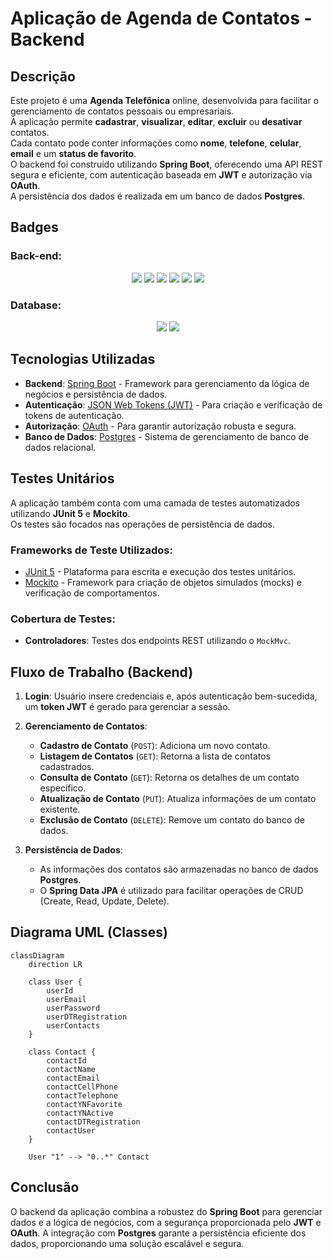 # Aplicação de Agenda de Contatos - Backend

## Descrição

Este projeto é uma **Agenda Telefônica** online, desenvolvida para facilitar o gerenciamento de contatos pessoais ou empresariais.  
A aplicação permite **cadastrar**, **visualizar**, **editar**, **excluir** ou **desativar** contatos.  
Cada contato pode conter informações como **nome**, **telefone**, **celular**, **email** e um **status de favorito**.  
O backend foi construído utilizando **Spring Boot**, oferecendo uma API REST segura e eficiente, com autenticação baseada em **JWT** e autorização via **OAuth**.  
A persistência dos dados é realizada em um banco de dados **Postgres**.

## Badges

### Back-end:
<p align="center">
  <img loading="lazy" src="https://img.shields.io/badge/Java-17-blue"/>
  <img loading="lazy" src="https://img.shields.io/badge/Maven-4.0.0-blue"/>
  <img loading="lazy" src="https://img.shields.io/badge/Spring_Boot-2.3.4_RELEASE-blue"/>
  <img loading="lazy" src="https://img.shields.io/badge/Lombok-Not_Especified-909194"/>
  <img loading="lazy" src="https://img.shields.io/badge/JPA-Not_Especified-909194"/>
  <img loading="lazy" src="https://img.shields.io/badge/Oauth-Not_Especified-909194"/>
</p>

### Database:
<p align="center">
  <img loading="lazy" src="https://img.shields.io/badge/Postgres-Not_Especified-909194"/>  
  <img loading="lazy" src="https://img.shields.io/badge/H2-Not_Especified-909194"/>
</p>

## Tecnologias Utilizadas

- **Backend**: [Spring Boot](https://spring.io/projects/spring-boot) - Framework para gerenciamento da lógica de negócios e persistência de dados.
- **Autenticação**: [JSON Web Tokens (JWT)](https://jwt.io/) - Para criação e verificação de tokens de autenticação.
- **Autorização**: [OAuth](https://oauth.net/2/) - Para garantir autorização robusta e segura.
- **Banco de Dados**: [Postgres](https://www.postgresql.org/) - Sistema de gerenciamento de banco de dados relacional.

## Testes Unitários

A aplicação também conta com uma camada de testes automatizados utilizando **JUnit 5** e **Mockito**.  
Os testes são focados nas operações de persistência de dados.

### Frameworks de Teste Utilizados:
- [JUnit 5](https://junit.org/junit5/) - Plataforma para escrita e execução dos testes unitários.
- [Mockito](https://site.mockito.org/) - Framework para criação de objetos simulados (mocks) e verificação de comportamentos.

### Cobertura de Testes:
- **Controladores**: Testes dos endpoints REST utilizando o `MockMvc`.

## Fluxo de Trabalho (Backend)

1. **Login**: Usuário insere credenciais e, após autenticação bem-sucedida, um **token JWT** é gerado para gerenciar a sessão.

2. **Gerenciamento de Contatos**:
   - **Cadastro de Contato** (`POST`): Adiciona um novo contato.
   - **Listagem de Contatos** (`GET`): Retorna a lista de contatos cadastrados.
   - **Consulta de Contato** (`GET`): Retorna os detalhes de um contato específico.
   - **Atualização de Contato** (`PUT`): Atualiza informações de um contato existente.
   - **Exclusão de Contato** (`DELETE`): Remove um contato do banco de dados.

3. **Persistência de Dados**:
   - As informações dos contatos são armazenadas no banco de dados **Postgres**.
   - O **Spring Data JPA** é utilizado para facilitar operações de CRUD (Create, Read, Update, Delete).
  
## Diagrama UML (Classes)

```mermaid
classDiagram
    direction LR

    class User {
        userId
        userEmail
        userPassword
        userDTRegistration
        userContacts
    }

    class Contact {
        contactId
        contactName
        contactEmail
        contactCellPhone
        contactTelephone
        contactYNFavorite
        contactYNActive
        contactDTRegistration
        contactUser
    }

    User "1" --> "0..*" Contact
```

## Conclusão

O backend da aplicação combina a robustez do **Spring Boot** para gerenciar dados e a lógica de negócios, com a segurança proporcionada pelo **JWT** e **OAuth**. A integração com **Postgres** garante a persistência eficiente dos dados, proporcionando uma solução escalável e segura.
